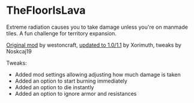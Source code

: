 # TheFloorIsLava
Extreme radiation causes you to take damage unless you're on manmade tiles.
A fun challenge for territory expansion.

[Original mod](https://mods.factorio.com/mod/TheFloorIsLava) by westoncraft, [updated to 1.0/1.1](https://github.com/Xorimuth/TheFloorIsLava) by Xorimuth, tweaks by Noskcaj19

Tweaks:
- Added mod settings allowing adjusting how much damage is taken
- Added an option to start burning immediately
- Added an option to die instantly
- Added an option to ignore armor and resistances